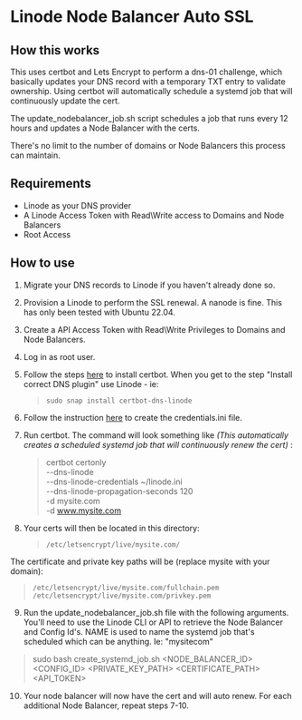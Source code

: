 # Linode Node Balancer Auto SSL

## How this works

This uses certbot and Lets Encrypt to perform a dns-01 challenge, which basically updates your DNS record with a temporary TXT entry to validate ownership. Using certbot will automatically schedule a systemd job that will continuously update the cert.

The update_nodebalancer_job.sh script schedules a job that runs every 12 hours and updates a Node Balancer with the certs.

There's no limit to the number of domains or Node Balancers this process can maintain.

## Requirements

- Linode as your DNS provider
- A Linode Access Token with Read\Write access to Domains and Node Balancers
- Root Access

## How to use

1.  Migrate your DNS records to Linode if you haven't already done so.
2.  Provision a Linode to perform the SSL renewal. A nanode is fine. This has only been tested with Ubuntu 22.04.
3.  Create a API Access Token with Read\Write Privileges to Domains and Node Balancers.
4.  Log in as root user.
5.  Follow the steps [here](https://certbot.eff.org/instructions?ws=other&os=ubuntufocal&tab=wildcard) to install certbot. When you get to the step "Install correct DNS plugin" use Linode - ie:

    > `sudo snap install certbot-dns-linode`

6.  Follow the instruction [here](https://certbot-dns-linode.readthedocs.io/en/stable/) to create the credentials.ini file.
7.  Run certbot. The command will look something like _(This automatically creates a scheduled systemd job that will continuously renew the cert)_ :

    > certbot certonly \
    >  --dns-linode \
    >  --dns-linode-credentials ~/linode.ini \
    >  --dns-linode-propagation-seconds 120 \
    >  -d mysite.com \
    >  -d www.mysite.com

8.  Your certs will then be located in this directory:
    > `/etc/letsencrypt/live/mysite.com/`

The certificate and private key paths will be (replace mysite with your domain):

> `/etc/letsencrypt/live/mysite.com/fullchain.pem`
> `/etc/letsencrypt/live/mysite.com/privkey.pem`

9. Run the update_nodebalancer_job.sh file with the following arguments. You'll need to use the Linode CLI or API to retrieve the Node Balancer and Config Id's. NAME is used to name the systemd job that's scheduled which can be anything. Ie: "mysitecom"

> sudo bash create_systemd_job.sh <NODE_BALANCER_ID> <CONFIG_ID> <PRIVATE_KEY_PATH> <CERTIFICATE_PATH> <API_TOKEN> <NAME>

10. Your node balancer will now have the cert and will auto renew. For each additional Node Balancer, repeat steps 7-10.
